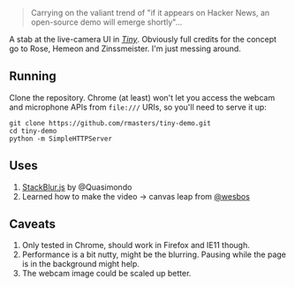 > Carrying on the valiant trend of "if it appears on Hacker News, an open-source
> demo will emerge shortly"...

A stab at the live-camera UI in [*Tiny*][verge]. Obviously full credits for the
concept go to Rose, Hemeon and Zinssmeister. I'm just messing around.

## Running

Clone the repository. Chrome (at least) won't let you access the webcam and
microphone APIs from `file:///` URIs, so you'll need to serve it up:

    git clone https://github.com/rmasters/tiny-demo.git
    cd tiny-demo
    python -m SimpleHTTPServer

## Uses

1.  [StackBlur.js](https://github.com/Quasimondo/QuasimondoJS/blob/master/blur/StackBlur.js) by @Quasimondo
2.  Learned how to make the video -> canvas leap from [@wesbos](https://github.com/wesbos/HTML5-Face-Detection/blob/master/scripts/scripts.js)

## Caveats

1.  Only tested in Chrome, should work in Firefox and IE11 though.
2.  Performance is a bit nutty, might be the blurring. Pausing while the page is
    in the background might help.
3.  The webcam image could be scaled up better.

[verge]: http://www.theverge.com/2013/12/16/5215918/kevin-roses-tiny-reimagines-blogging-with-voyeuristic-video
